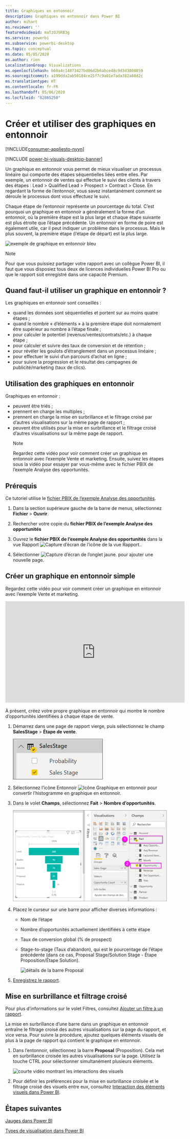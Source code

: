 ```yaml
---
title: Graphiques en entonnoir
description: Graphiques en entonnoir dans Power BI
author: mihart
ms.reviewer: ''
featuredvideoid: maTzOJSRB3g
ms.service: powerbi
ms.subservice: powerbi-desktop
ms.topic: conceptual
ms.date: 05/05/2020
ms.author: rien
LocalizationGroup: Visualizations
ms.openlocfilehash: b60a4c14873427bd06d2b6abce48c9d3d3008859
ms.sourcegitcommit: a199dda2ab50184ce25f7c9a01e7ada382a88d2c
ms.translationtype: HT
ms.contentlocale: fr-FR
ms.lasthandoff: 05/06/2020
ms.locfileid: "82865250"
---
```

# <a name="create-and-use-funnel-charts"></a>Créer et utiliser des graphiques en entonnoir

[!INCLUDE[consumer-appliesto-nyyn](../includes/consumer-appliesto-nyyn.md)]

[!INCLUDE [power-bi-visuals-desktop-banner](../includes/power-bi-visuals-desktop-banner.md)]

Un graphique en entonnoir vous permet de mieux visualiser un processus linéaire qui comporte des étapes séquentielles liées entre elles. Par exemple, un entonnoir de ventes qui effectue le suivi des clients à travers des étapes : Lead \> Qualified Lead \> Prospect \> Contract \> Close.  En regardant la forme de l’entonnoir, vous savez instantanément comment se déroule le processus dont vous effectuez le suivi.

Chaque étape de l’entonnoir représente un pourcentage du total. C’est pourquoi un graphique en entonnoir a généralement la forme d’un entonnoir, où la première étape est la plus large et chaque étape suivante est plus étroite que l’étape précédente.  Un entonnoir en forme de poire est également utile, car il peut indiquer un problème dans le processus.  Mais le plus souvent, la première étape (l’étape de départ) est la plus large.

![exemple de graphique en entonnoir bleu](media/power-bi-visualization-funnel-charts/funnelplain.png)

> [!NOTE]
> Pour que vous puissiez partager votre rapport avec un collègue Power BI, il faut que vous disposiez tous deux de licences individuelles Power BI Pro ou que le rapport soit enregistré dans une capacité Premium.    

## <a name="when-to-use-a-funnel-chart"></a>Quand faut-il utiliser un graphique en entonnoir ?
Les graphiques en entonnoir sont conseillés :

* quand les données sont séquentielles et portent sur au moins quatre étapes ;
* quand le nombre « d’éléments » à la première étape doit normalement être supérieur au nombre à l’étape finale ;
* pour calculer le potentiel (revenus/ventes/contrats/etc.) à chaque étape ;
* pour calculer et suivre des taux de conversion et de rétention ;
* pour révéler les goulots d’étranglement dans un processus linéaire ;
* pour effectuer le suivi d’un parcours d’achat en ligne ;
* pour suivre la progression et le résultat des campagnes de publicité/marketing (taux de clics).

## <a name="working-with-funnel-charts"></a>Utilisation des graphiques en entonnoir
Graphiques en entonnoir :

* peuvent être triés ;
* prennent en charge les multiples ;
* prennent en charge la mise en surbrillance et le filtrage croisé par d’autres visualisations sur la même page de rapport ;
* peuvent être utilisés pour la mise en surbrillance et le filtrage croisé d’autres visualisations sur la même page de rapport.
   > [!NOTE]
   > Regardez cette vidéo pour voir comment créer un graphique en entonnoir avec l’exemple Vente et marketing. Ensuite, suivez les étapes sous la vidéo pour essayer par vous-même avec le fichier PBIX de l’exemple Analyse des opportunités.
   > 
   > 
## <a name="prerequisite"></a>Prérequis

Ce tutoriel utilise le [fichier PBIX de l’exemple Analyse des opportunités](https://download.microsoft.com/download/9/1/5/915ABCFA-7125-4D85-A7BD-05645BD95BD8/Opportunity%20Analysis%20Sample%20PBIX.pbix
).

1. Dans la section supérieure gauche de la barre de menus, sélectionnez **Fichier** > **Ouvrir**.
   
2. Rechercher votre copie du **fichier PBIX de l’exemple Analyse des opportunités**

1. Ouvrez le **fichier PBIX de l’exemple Analyse des opportunités** dans la vue Rapport ![Capture d’écran de l’icône de la vue Rapport.](media/power-bi-visualization-kpi/power-bi-report-view.png).

1. Sélectionner ![Capture d’écran de l’onglet jaune.](media/power-bi-visualization-kpi/power-bi-yellow-tab.png) pour ajouter une nouvelle page.


## <a name="create-a-basic-funnel-chart"></a>Créer un graphique en entonnoir simple
Regardez cette vidéo pour voir comment créer un graphique en entonnoir avec l’exemple Vente et marketing.

<iframe width="560" height="315" src="https://www.youtube.com/embed/qKRZPBnaUXM" frameborder="0" allow="autoplay; encrypted-media" allowfullscreen></iframe>


À présent, créez votre propre graphique en entonnoir qui montre le nombre d’opportunités identifiées à chaque étape de vente.

1. Démarrez dans une page de rapport vierge, puis sélectionnez le champ **SalesStage** \> **Étape de vente**.
   
    ![sélectionner Étape de vente](media/power-bi-visualization-funnel-charts/funnelselectfield-new.png)

1. Sélectionnez l’icône Entonnoir ![Icône Graphique en entonnoir](media/power-bi-visualization-funnel-charts/power-bi-funnel-icon.png) pour convertir l’histogramme en graphique en entonnoir.

2. Dans le volet **Champs**, sélectionnez **Fait** \> **Nombre d’opportunités**.
   
    ![générer le graphique en entonnoir](media/power-bi-visualization-funnel-charts/power-bi-funnel-2.png)
4. Placez le curseur sur une barre pour afficher diverses informations :
   
   * Nom de l’étape
   * Nombre d’opportunités actuellement identifiées à cette étape
   * Taux de conversion global (% de prospect) 
   * Stage-to-stage (Taux d’abandon), qui est le pourcentage de l’étape précédente (dans ce cas, Proposal Stage/Solution Stage - Étape Proposition/Étape Solution).
     
     ![détails de la barre Proposal](media/power-bi-visualization-funnel-charts/funnelhover-new.png)

6. [Enregistrez le rapport](../service-report-save.md).

## <a name="highlighting-and-cross-filtering"></a>Mise en surbrillance et filtrage croisé
Pour plus d’informations sur le volet Filtres, consultez [Ajouter un filtre à un rapport](../power-bi-report-add-filter.md).

La mise en surbrillance d’une barre dans un graphique en entonnoir entraîne le filtrage croisé des autres visualisations sur la page du rapport, et vice versa. Pour suivre la procédure, ajoutez quelques éléments visuels de plus à la page de rapport qui contient le graphique en entonnoir.

1. Dans l’entonnoir, sélectionnez la barre **Proposal** (Proposition). Cela met en surbrillance croisée les autres visualisations sur la page. Utilisez la touche CTRL pour sélectionner simultanément plusieurs éléments.
   
   ![courte vidéo montrant les interactions des visuels](media/power-bi-visualization-funnel-charts/funnelchartnoowl.gif)
2. Pour définir les préférences pour la mise en surbrillance croisée et le filtrage croisé des visuels entre eux, consultez [Interaction des éléments visuels dans Power BI](../service-reports-visual-interactions.md).

## <a name="next-steps"></a>Étapes suivantes

[Jauges dans Power BI](power-bi-visualization-radial-gauge-charts.md)

[Types de visualisation dans Power BI](power-bi-visualization-types-for-reports-and-q-and-a.md)
